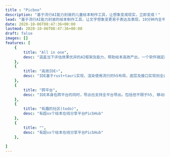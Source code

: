 ```yaml
---
title : "Picboo"
description: "基于流行AI能力封装的儿童绘本制作工具，让想象变成现实，立即变成！" 
lead: "基于流行AI能力封装的绘本制作工具，让文字想象变更易于表达及表现，10分钟内全平台分享！"
date: 2020-10-06T08:47:36+00:00
lastmod: 2020-10-06T08:47:36+00:00
draft: false
images: []
features: [
    {
        title: "All in one",
        desc: "涵盖当下评估效果优异的AI框架及能力，帮助绘本高效产出，一个软件搞定所有"
    }, 
    {
        title: "高效IDE⚡️",
        desc: "IDE基于rust+tauri实现，渲染使用流行的h5布局，底层及接口实现则全由rust完成。在降低开发难度的同时保证运行时的安全及稳定"
    }, 
    {
        title: "跨平台",
        desc: "IDE本身在跨平台的同时，导出也支持全平台导出。包括但不限于h5, 移动端应用(ios, android), 各app小程序等"
    }, 
    {
        title: "有趣的社区(todo)",
        desc: "有超xx个绘本在线分享平台PicbHub"
    },
    {
        title: "",
        desc: "有超xx个绘本在线分享平台PicbHub"
    },
    
]
---
```

